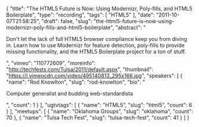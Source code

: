 {
  "title": "The HTML5 Future is Now: Using Modernizr, Poly-fills, and HTML5 Boilerplate",
  "type": "recording",
  "tags": [
    "HTML5"
  ],
  "date": "2011-10-07T21:58:25",
  "draft": false,
  "slug": "the-html5-future-is-now-using-modernizr-poly-fills-and-html5-boilerplate",
  "abstract": "<p>Don't let the lack of full HTML5 browser compliance keep you from diving in. Learn how to use Modernizr for feature detection, poly-fills to provide missing functionality, and the HTML5 Boilerplate project for a ton of stuff.</p>",
  "vimeo": "110772609",
  "moreinfo": "http://techfests.com/Tulsa/2011/default.aspx",
  "thumbnail": "https://i.vimeocdn.com/video/495140813_295x166.jpg",
  "speakers": [
    {
      "name": "Rod Knowlton",
      "slug": "rod-knowlton",
      "bio": "<p>Computer generalist and budding web-standardista</p>",
      "count": 1
    }
  ],
  "ugtvtags": [
    {
      "name": "HTML5",
      "slug": "html5",
      "count": 6
    }
  ],
  "meetups": [
    {
      "name": "Oklahoma Groups",
      "slug": "oklahoma",
      "count": 70
    },
    {
      "name": "Tulsa Tech Fest",
      "slug": "tulsa-tech-fest",
      "count": 41
    }
  ]
}